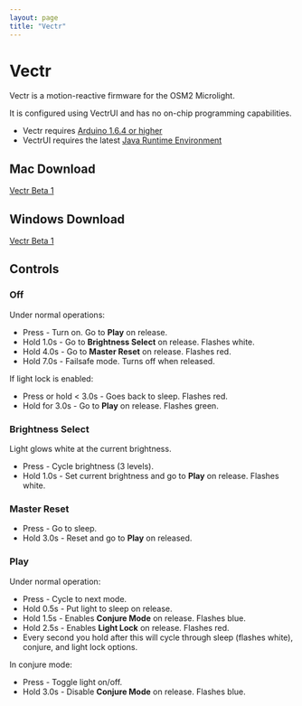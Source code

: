 ```yaml
---
layout: page
title: "Vectr"
---
```

# Vectr

Vectr is a motion-reactive firmware for the OSM2 Microlight.

It is configured using VectrUI and has no on-chip programming capabilities.

* Vectr requires [Arduino 1.6.4 or higher](https://www.arduino.cc/en/Main/Software)
* VectrUI requires the latest [Java Runtime Environment](http://www.oracle.com/technetwork/java/javase/downloads/jre8-downloads-2133155.html)


## Mac Download

[Vectr Beta 1](/firmwares/Vectr%20Beta%201.dmg)


## Windows Download

[Vectr Beta 1](/firmwares/vectr.b1.zip)


## Controls

### Off

Under normal operations:

* Press - Turn on. Go to **Play** on release.
* Hold 1.0s - Go to **Brightness Select** on release. Flashes white.
* Hold 4.0s - Go to **Master Reset** on release. Flashes red.
* Hold 7.0s - Failsafe mode. Turns off when released.

If light lock is enabled:

* Press or hold < 3.0s - Goes back to sleep. Flashes red.
* Hold for 3.0s - Go to **Play** on release. Flashes green.

### Brightness Select

Light glows white at the current brightness.

* Press - Cycle brightness (3 levels).
* Hold 1.0s - Set current brightness and go to **Play** on release. Flashes white.

### Master Reset

* Press - Go to sleep.
* Hold 3.0s - Reset and go to **Play** on released.

### Play

Under normal operation:

* Press - Cycle to next mode.
* Hold 0.5s - Put light to sleep on release.
* Hold 1.5s - Enables **Conjure Mode** on release. Flashes blue.
* Hold 2.5s - Enables **Light Lock** on release. Flashes red.
* Every second you hold after this will cycle through sleep (flashes white), conjure, and light lock options.

In conjure mode:

* Press - Toggle light on/off.
* Hold 3.0s - Disable **Conjure Mode** on release. Flashes blue.
